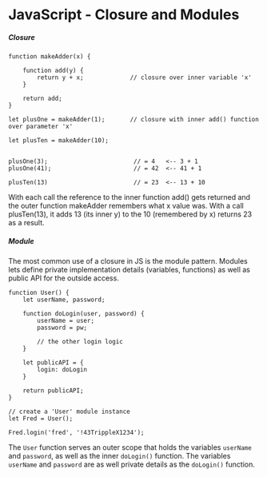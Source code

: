 # JavaScript - Closure and Modules

##### Closure

```
function makeAdder(x) {

    function add(y) {
        return y + x;             // closure over inner variable 'x'
    }

    return add;
}

let plusOne = makeAdder(1);       // closure with inner add() function over parameter 'x'

let plusTen = makeAdder(10);


plusOne(3);                        // = 4   <-- 3 + 1 
plusOne(41);                       // = 42  <-- 41 + 1 

plusTen(13)                        // = 23  <-- 13 + 10
```

With each call the reference to the inner function add\(\) gets returned and the outer function makeAdder remembers what x value was. With a call plusTen\(13\), it adds 13 \(its inner y\) to the 10 \(remembered by x\) returns 23 as a result.

##### Module

The most common use of a closure in JS is the module pattern. Modules lets define private implementation details \(variables, functions\) as well as public API for the outside access.

```
function User() {
    let userName, password;

    function doLogin(user, password) {
        userName = user;
        password = pw;

        // the other login logic
    }

    let publicAPI = {
        login: doLogin
    }

    return publicAPI;
}

// create a 'User' module instance
let Fred = User();

Fred.login('fred', '!43TrippleX1234');
```

The `User` function serves an outer scope that holds the variables `userName` and `password`, as well as the inner `doLogin()` function. The variables `userName` and `password` are as well private details as the `doLogin()` function.

